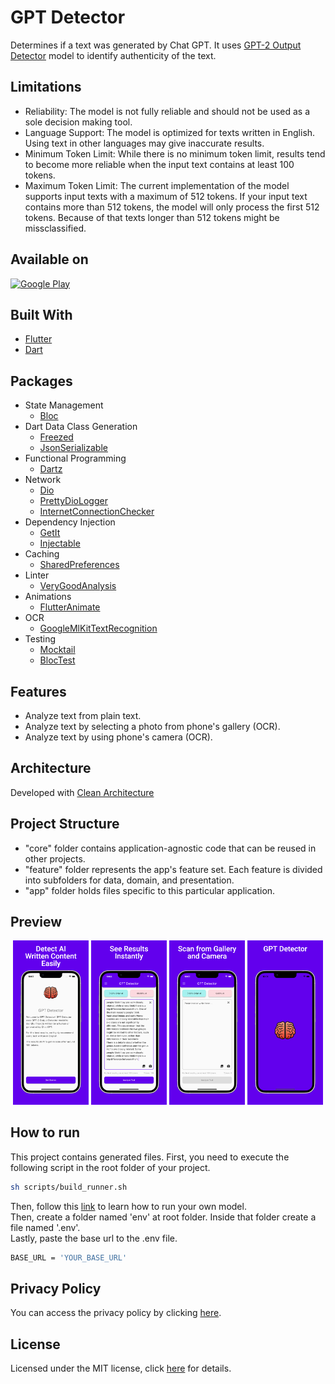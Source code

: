 # GPT Detector

Determines if a text was generated by Chat GPT. It uses [GPT-2 Output Detector](https://github.com/openai/gpt-2-output-dataset/tree/master/detector) model to identify authenticity of the text.

## Limitations

- Reliability: The model is not fully reliable and should not be used as a sole decision making tool.
- Language Support: The model is optimized for texts written in English. Using text in other languages may give inaccurate results.
- Minimum Token Limit: While there is no minimum token limit, results tend to become more reliable when the input text contains at least 100 tokens.
- Maximum Token Limit: The current implementation of the model supports input texts with a maximum of 512 tokens. If your input text contains more than 512 tokens, the model will only process the first 512 tokens. Because of that texts longer than 512 tokens might be missclassified.

## Available on

[![Google Play](https://play.google.com/intl/en_us/badges/images/badge_new.png)](https://play.google.com/store/apps/details?id=com.cem256.gptdetector)

## Built With

- [Flutter](https://flutter.dev/)
- [Dart](https://dart.dev/)

## Packages

- State Management
  - [Bloc](https://pub.dev/packages/flutter_bloc)
- Dart Data Class Generation
  - [Freezed](https://pub.dev/packages/freezed)
  - [JsonSerializable](https://pub.dev/packages/json_serializable)
- Functional Programming
  - [Dartz](https://pub.dev/packages/dartz)
- Network
  - [Dio](https://pub.dev/packages/dio)
  - [PrettyDioLogger](https://pub.dev/packages/pretty_dio_logger)
  - [InternetConnectionChecker](https://pub.dev/packages/internet_connection_checker)
- Dependency Injection
  - [GetIt](https://pub.dev/packages/get_it)
  - [Injectable](https://pub.dev/packages/injectable)
- Caching
  - [SharedPreferences](https://pub.dev/packages/shared_preferences)
- Linter
  - [VeryGoodAnalysis](https://pub.dev/packages/very_good_analysis)
- Animations
  - [FlutterAnimate](https://pub.dev/packages/flutter_animate)
- OCR
  - [GoogleMlKitTextRecognition](https://pub.dev/packages/google_mlkit_text_recognition)
- Testing
  - [Mocktail](https://pub.dev/packages/mocktail)
  - [BlocTest](https://pub.dev/packages/bloc_test)

## Features

- Analyze text from plain text.
- Analyze text by selecting a photo from phone's gallery (OCR).
- Analyze text by using phone's camera (OCR).

## Architecture

Developed with [Clean Architecture](https://github.com/ResoCoder/flutter-tdd-clean-architecture-course#readme)

## Project Structure

- "core" folder contains application-agnostic code that can be reused in other projects.
- "feature" folder represents the app's feature set. Each feature is divided into subfolders for data, domain, and presentation.
- "app" folder holds files specific to this particular application.

## Preview

<p align='center'>
    <img src="screenshots/ss1.jpeg" width="24%"/>
    <img src="screenshots/ss2.jpeg" width="24%"/>
    <img src="screenshots/ss3.jpeg" width="24%"/>
    <img src="screenshots/ss4.jpeg" width="24%"/>
</p>

## How to run

This project contains generated files. First, you need to execute the following script in the root folder of your project.

```sh
sh scripts/build_runner.sh
```

Then, follow this [link](https://github.com/openai/gpt-2-output-dataset/tree/master/detector#readme) to learn how to run your own model.\
Then, create a folder named 'env' at root folder. Inside that folder create a file named '.env'.\
Lastly, paste the base url to the .env file.

```sh
BASE_URL = 'YOUR_BASE_URL'
```

## Privacy Policy

You can access the privacy policy by clicking [here](privacy-policy.md).

## License

Licensed under the MIT license, click [here](LICENSE.md) for details.
